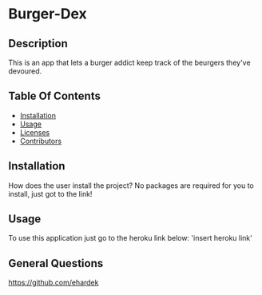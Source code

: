   # Burger-Dex

  ## Description
  This is an app that lets a burger addict keep track of the beurgers they've devoured.
  
  ## Table Of Contents
  * [Installation](#installation)
  * [Usage](#usage)
  * [Licenses](#licenses)
  * [Contributors](#contributors)

  ## Installation 
  How does the user install the project?
  No packages are required for you to install, just got to the link!
  ## Usage 
  To use this application just go to the heroku link below:
  'insert heroku link'

  ## General Questions
  https://github.com/ehardek   
